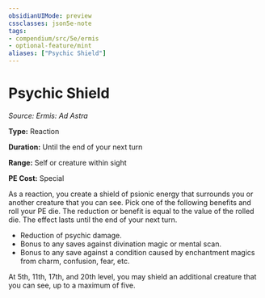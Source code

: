 ```yaml
---
obsidianUIMode: preview
cssclasses: json5e-note
tags:
- compendium/src/5e/ermis
- optional-feature/mint
aliases: ["Psychic Shield"]
---
```

# Psychic Shield
*Source: Ermis: Ad Astra* 

**Type:** Reaction

**Duration:** Until the end of your next turn

**Range:** Self or creature within sight

**PE Cost:** Special

As a reaction, you create a shield of psionic energy that surrounds you or another creature that you can see. Pick one of the following benefits and roll your PE die. The reduction or benefit is equal to the value of the rolled die. The effect lasts until the end of your next turn.

- Reduction of psychic damage.  
- Bonus to any saves against divination magic or mental scan.  
- Bonus to any save against a condition caused by enchantment magics from charm, confusion, fear, etc.  

At 5th, 11th, 17th, and 20th level, you may shield an additional creature that you can see, up to a maximum of five.